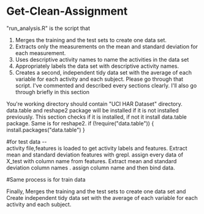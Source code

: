 # Get-Clean-Assignment
"run_analysis.R" is the script that
1. Merges the training and the test sets to create one data set.
2. Extracts only the measurements on the mean and standard deviation for each measurement.
3. Uses descriptive activity names to name the activities in the data set
4. Appropriately labels the data set with descriptive activity names.
5. Creates a second, independent tidy data set with the average of each variable for each activity and each subject.
Please go through that script. I've commented and described every sections clearly. I'll also go through briefly in this section

You're working directory should contain "UCI HAR Dataset" directory. data.table and reshape2 package will be installed if it is not 
installed previously. This section checks if it is installed, if not it install data.table package. Same is for reshape2.
    if (!require("data.table"))
    {
      install.packages("data.table")
    }
  
  #for test data --  
 activity file,features is loaded  to get activity labels and features. Extract  mean and standard deviation features with grepl.
 assign every data of X_test with column name from features. Extract  mean and standard deviation column names . assign column name and then bind data.
 
 #Same process is for train data
 
 Finally, Merges the training and the test sets to create one data set and Create independent tidy data set with the average of each variable for each activity and each subject.

